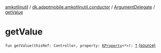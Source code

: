 [amkotlinutil](../../index.md) / [dk.adaptmobile.amkotlinutil.conductor](../index.md) / [ArgumentDelegate](index.md) / [getValue](./get-value.md)

# getValue

`fun getValue(thisRef: Controller, property: `[`KProperty`](https://kotlinlang.org/api/latest/jvm/stdlib/kotlin.reflect/-k-property/index.html)`<*>): `[`T`](index.md#T) [(source)](https://github.com/adaptmobile-organization/amkotlinutil/tree/master/amkotlinutil/src/main/java/dk/adaptmobile/amkotlinutil/conductor/ArgumentDelegate.kt#L16)